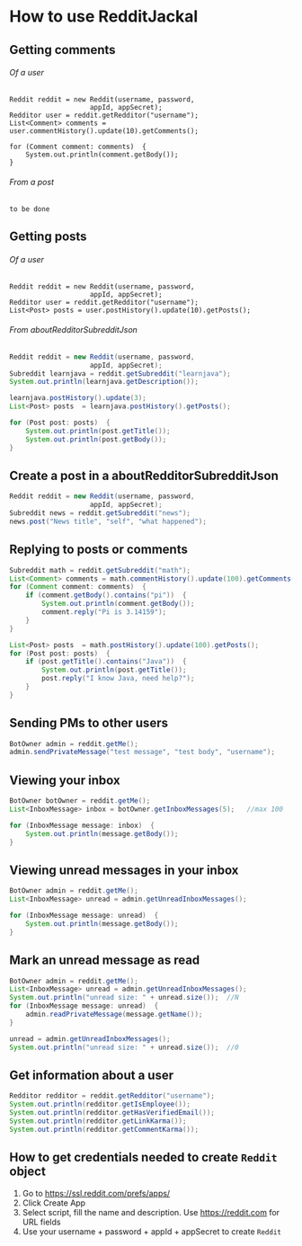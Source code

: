 # How to use RedditJackal
## Getting comments
###### Of a user
```
Reddit reddit = new Reddit(username, password,
                    appId, appSecret);
Redditor user = reddit.getRedditor("username");
List<Comment> comments = user.commentHistory().update(10).getComments();

for (Comment comment: comments)  {
    System.out.println(comment.getBody());
}
```
###### From a post
```to be done```

## Getting posts
###### Of a user
```
Reddit reddit = new Reddit(username, password,
                    appId, appSecret);
Redditor user = reddit.getRedditor("username");
List<Post> posts = user.postHistory().update(10).getPosts();
```
###### From aboutRedditorSubredditJson
```java
Reddit reddit = new Reddit(username, password,
                    appId, appSecret);
Subreddit learnjava = reddit.getSubreddit("learnjava");
System.out.println(learnjava.getDescription());

learnjava.postHistory().update(3);
List<Post> posts  = learnjava.postHistory().getPosts();

for (Post post: posts)  {
    System.out.println(post.getTitle());
    System.out.println(post.getBody());
}
```

## Create a post in a aboutRedditorSubredditJson
```java
Reddit reddit = new Reddit(username, password,
                    appId, appSecret);
Subreddit news = reddit.getSubreddit("news");
news.post("News title", "self", "what happened");
```

## Replying to posts or comments
```java
Subreddit math = reddit.getSubreddit("math");
List<Comment> comments = math.commentHistory().update(100).getComments();
for (Comment comment: comments)  {
    if (comment.getBody().contains("pi"))  {
        System.out.println(comment.getBody());
        comment.reply("Pi is 3.14159");
    }
}

List<Post> posts  = math.postHistory().update(100).getPosts();
for (Post post: posts)  {
    if (post.getTitle().contains("Java"))  {
        System.out.println(post.getTitle());
        post.reply("I know Java, need help?");
    }
}
```

## Sending PMs to other users
```java
BotOwner admin = reddit.getMe();
admin.sendPrivateMessage("test message", "test body", "username");
```

## Viewing your inbox
```java
BotOwner botOwner = reddit.getMe();
List<InboxMessage> inbox = botOwner.getInboxMessages(5);   //max 100

for (InboxMessage message: inbox)  {
    System.out.println(message.getBody());
}
```

## Viewing unread messages in your inbox
```java
BotOwner admin = reddit.getMe();
List<InboxMessage> unread = admin.getUnreadInboxMessages();

for (InboxMessage message: unread)  {
    System.out.println(message.getBody());
}
```

## Mark an unread message as read
```java
BotOwner admin = reddit.getMe();
List<InboxMessage> unread = admin.getUnreadInboxMessages();
System.out.println("unread size: " + unread.size());  //N
for (InboxMessage message: unread)  {
    admin.readPrivateMessage(message.getName());
}

unread = admin.getUnreadInboxMessages();
System.out.println("unread size: " + unread.size());  //0
```

## Get information about a user
```java
Redditor redditor = reddit.getRedditor("username");
System.out.println(redditor.getIsEmployee());
System.out.println(redditor.getHasVerifiedEmail());
System.out.println(redditor.getLinkKarma());
System.out.println(redditor.getCommentKarma());
```

## How to get credentials needed to create `Reddit` object
1. Go to https://ssl.reddit.com/prefs/apps/
2. Click Create App
3. Select script, fill the name and description. Use https://reddit.com for URL fields
4. Use your username + password + appId + appSecret to create `Reddit`

